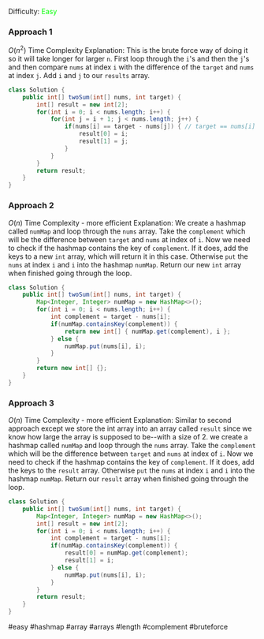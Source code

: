 Difficulty: <span style="color:rgb(0,255,0)">Easy</span>

### Approach 1
$O(n^2)$ Time Complexity
Explanation: This is the brute force way of doing it so it will take longer for larger `n`. First loop through the `i`'s and then the `j`'s and then compare `nums` at index `i` with the difference of the `target` and `nums` at index `j`. Add `i` and `j` to our `results` array.
```java
class Solution {
	public int[] twoSum(int[] nums, int target) {
		int[] result = new int[2];
		for(int i = 0; i < nums.length; i++) {
			for(int j = i + 1; j < nums.length; j++) {
				if(nums[i] == target - nums[j]) { // target == nums[i] + nums[j];
					result[0] = i;
					result[1] = j;
				}
			}
		}
		return result;
	}
}
```

### Approach 2
$O(n)$ Time Complexity - more efficient
Explanation: We create a hashmap called `numMap` and loop through the `nums` array. Take the `complement` which will be the difference between `target` and `nums` at index of `i`. Now we need to check if the hashmap contains the key of `complement`. If it does, add the keys to a new `int` array, which will return it in this case. Otherwise `put` the `nums` at index `i` and `i` into the hashmap `numMap`. Return our new `int` array when finished going through the loop. 
```java
class Solution {
	public int[] twoSum(int[] nums, int target) {
		Map<Integer, Integer> numMap = new HashMap<>();
		for(int i = 0; i < nums.length; i++) {
			int complement = target - nums[i];
			if(numMap.containsKey(complement)) {
				return new int[] { numMap.get(complement), i };
			} else {
				numMap.put(nums[i], i);
			}
		}
		return new int[] {};
	}
}
```

### Approach 3
$O(n)$ Time Complexity - more efficient
Explanation: Similar to second approach except we store the int array into an array called `result` since we know how large the array is supposed to be--with a size of 2. we create a hashmap called `numMap` and loop through the `nums` array. Take the `complement` which will be the difference between `target` and `nums` at index of `i`. Now we need to check if the hashmap contains the key of `complement`. If it does, add the keys to the `result` array. Otherwise `put` the `nums` at index `i` and `i` into the hashmap `numMap`. Return our `result` array when finished going through the loop. 
```java
class Solution {
	public int[] twoSum(int[] nums, int target) {
		Map<Integer, Integer> numMap = new HashMap<>();
		int[] result = new int[2];
		for(int i = 0; i < nums.length; i++) {
			int complement = target - nums[i];
			if(numMap.containsKey(complement)) {
				result[0] = numMap.get(complement);
				result[1] = i;
			} else {
				numMap.put(nums[i], i);
			}
		}
		return result;
	}
}
```

#easy #hashmap #array #arrays #length #complement #bruteforce 